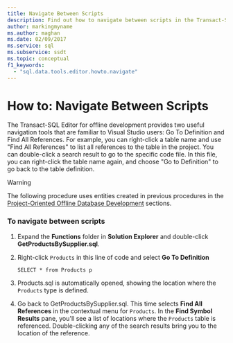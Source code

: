 ```yaml
---
title: Navigate Between Scripts
description: Find out how to navigate between scripts in the Transact-SQL Editor. View examples that show how to use tools such as Go To Definition and Find All References.
author: markingmyname
ms.author: maghan
ms.date: 02/09/2017
ms.service: sql
ms.subservice: ssdt
ms.topic: conceptual
f1_keywords:
  - "sql.data.tools.editor.howto.navigate"
---
```


# How to: Navigate Between Scripts

The Transact-SQL Editor for offline development provides two useful navigation tools that are familiar to Visual Studio users: Go To Definition and Find All References. For example, you can right-click a table name and use "Find All References" to list all references to the table in the project. You can double-click a search result to go to the specific code file. In this file, you can right-click the table name again, and choose "Go to Definition" to go back to the table definition.  
  
> [!WARNING]  
> The following procedure uses entities created in previous procedures in the [Project-Oriented Offline Database Development](../ssdt/project-oriented-offline-database-development.md) sections.  
  
### To navigate between scripts  
  
1.  Expand the **Functions** folder in **Solution Explorer** and double-click **GetProductsBySupplier.sql**.  
  
2.  Right-click `Products` in this line of code and select **Go To Definition**  
  
    ```  
    SELECT * from Products p  
    ```  
  
3.  Products.sql is automatically opened, showing the location where the `Products` type is defined.  
  
4.  Go back to GetProductsBySupplier.sql. This time selects **Find All References** in the contextual menu for `Products`. In the **Find Symbol Results** pane, you'll see a list of locations where the `Products` table is referenced. Double-clicking any of the search results bring you to the location of the reference.  
  
